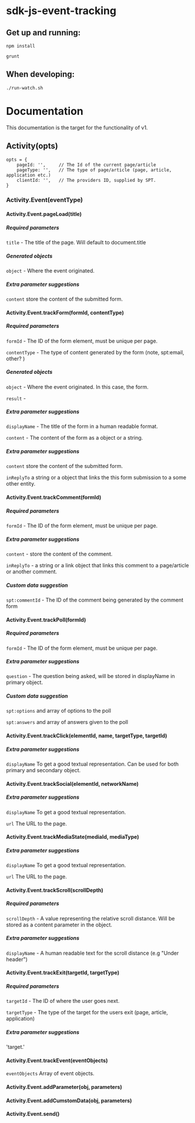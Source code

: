# sdk-js-event-tracking

## Get up and running:

`npm install`

`grunt`

## When developing:

`./run-watch.sh`

# Documentation

This documentation is the target for the functionality of v1.

## Activity(opts)

```
opts = {
    pageId: '',     // The Id of the current page/article
    pageType: '',   // The type of page/article (page, article, application etc.)
    clientId: '',   // The providers ID, supplied by SPT.
}
```

### Activity.Event(eventType)

#### Activity.Event.pageLoad(title)

##### Required parameters

`title` - The title of the page. Will default to document.title

##### Generated objects

`object` - Where the event originated.

##### Extra parameter suggestions

`content` store the content of the submitted form.

#### Activity.Event.trackForm(formId, contentType)

##### Required parameters

`formId` - The ID of the form element, must be unique per page.

`contentType` - The type of content generated by the form (note, spt:email, other? )

##### Generated objects

`object` - Where the event originated. In this case, the form.

`result` - 

##### Extra parameter suggestions

`displayName` - The title of the form in a human readable format.

`content` - The content of the form as a object or a string.

##### Extra parameter suggestions

`content` store the content of the submitted form.

`inReplyTo` a string or a object that links the this form submission to a some other entity.

#### Activity.Event.trackComment(formId)

##### Required parameters

`formId` - The ID of the form element, must be unique per page.

##### Extra parameter suggestions

`content` - store the content of the comment.

`inReplyTo` - a string or a link object that links this comment to a page/article or another comment.

##### Custom data suggestion

`spt:commentId` - The ID of the comment being generated by the comment form

#### Activity.Event.trackPoll(formId)

##### Required parameters

`formId` - The ID of the form element, must be unique per page.

##### Extra parameter suggestions

`question` - The question being asked, will be stored in displayName in primary object.

##### Custom data suggestion

`spt:options` and array of options to the poll

`spt:answers` and array of answers given to the poll

#### Activity.Event.trackClick(elementId, name, targetType, targetId)

##### Extra parameter suggestions

`displayName` To get a good textual representation. Can be used for both primary and secondary object.

#### Activity.Event.trackSocial(elementId, networkName)

##### Extra parameter suggestions

`displayName` To get a good textual representation.

`url` The URL to the page.

#### Activity.Event.trackMediaState(mediaId, mediaType)

##### Extra parameter suggestions

`displayName` To get a good textual representation.

`url` The URL to the page.

#### Activity.Event.trackScroll(scrollDepth)

##### Required parameters

`scrollDepth` - A value representing the relative scroll distance. Will be stored as a content parameter in the object.

##### Extra parameter suggestions

`displayName` - A human readable text for the scroll distance (e.g "Under header")

#### Activity.Event.trackExit(targetId, targetType)

##### Required parameters

`targetId` - The ID of where the user goes next.

`targetType` - The type of the target for the users exit (page, article, application)

##### Extra parameter suggestions

'target.'

#### Activity.Event.trackEvent(eventObjects)

`eventObjects` Array of event objects.

#### Activity.Event.addParameter(obj, parameters)

#### Activity.Event.addCumstomData(obj, parameters)

#### Activity.Event.send()
